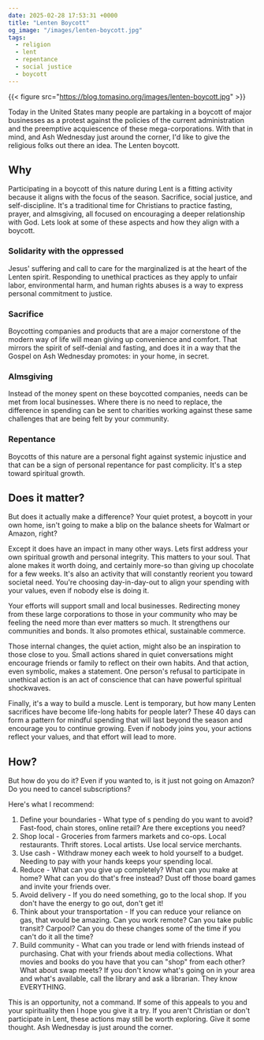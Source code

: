 ```yaml
---
date: 2025-02-28 17:53:31 +0000
title: "Lenten Boycott"
og_image: "/images/lenten-boycott.jpg"
tags:
  - religion
  - lent
  - repentance
  - social justice
  - boycott
---
```


{{< figure src="https://blog.tomasino.org/images/lenten-boycott.jpg"  >}}

Today in the United States many people are partaking in a boycott of major
businesses as a protest against the policies of the current administration and
the preemptive acquiescence of these mega-corporations. With that in mind, and
Ash Wednesday just around the corner, I'd like to give the religious folks out
there an idea. The Lenten boycott.

## Why

Participating in a boycott of this nature during Lent is a fitting activity
because it aligns with the focus of the season. Sacrifice, social justice, and
self-discipline. It's a traditional time for Christians to practice fasting,
prayer, and almsgiving, all focused on encouraging a deeper relationship with
God. Lets look at some of these aspects and how they align with a boycott.

### Solidarity with the oppressed

Jesus' suffering and call to care for the marginalized is at the heart of the
Lenten spirit. Responding to unethical practices as they apply to unfair labor,
environmental harm, and human rights abuses is a way to express personal
commitment to justice.

### Sacrifice

Boycotting companies and products that are a major cornerstone of the modern way
of life will mean giving up convenience and comfort. That mirrors the spirit of
self-denial and fasting, and does it in a way that the Gospel on Ash Wednesday
promotes: in your home, in secret.


### Almsgiving

Instead of the money spent on these boycotted companies, needs can be met from
local businesses. Where there is no need to replace, the difference in spending
can be sent to charities working against these same challenges that are being
felt by your community.

### Repentance

Boycotts of this nature are a personal fight against systemic injustice and that
can be a sign of personal repentance for past complicity. It's a step toward
spiritual growth.


## Does it matter?

But does it actually make a difference? Your quiet protest, a boycott in your
own home, isn't going to make a blip on the balance sheets for Walmart or
Amazon, right?

Except it does have an impact in many other ways. Lets first address your own
spiritual growth and personal integrity. This matters to your soul. That alone
makes it worth doing, and certainly more-so than giving up chocolate for a few
weeks. It's also an activity that will constantly reorient you toward societal
need. You're choosing day-in-day-out to align your spending with your values,
even if nobody else is doing it.

Your efforts will support small and local businesses. Redirecting money from
these large corporations to those in your community who may be feeling the need
more than ever matters so much. It strengthens our communities and bonds. It
also promotes ethical, sustainable commerce.

Those internal changes, the quiet action, might also be an inspiration to those
close to you. Small actions shared in quiet conversations might encourage
friends or family to reflect on their own habits. And that action, even
symbolic, makes a statement. One person's refusal to participate in unethical
action is an act of conscience that can have powerful spiritual shockwaves.

Finally, it's a way to build a muscle. Lent is temporary, but how many Lenten
sacrifices have become life-long habits for people later? These 40 days can form
a pattern for mindful spending that will last beyond the season and encourage
you to continue growing. Even if nobody joins you, your actions reflect your
values, and that effort will lead to more.

## How?

But how do you do it? Even if you wanted to, is it just not going on Amazon? Do
you need to cancel subscriptions?

Here's what I recommend:

1. Define your boundaries - What type of s pending do you want to avoid?
   Fast-food, chain stores, online retail? Are there exceptions you need?
2. Shop local - Groceries from farmers markets and co-ops. Local restaurants.
   Thrift stores. Local artists. Use local service merchants.
3. Use cash - Withdraw money each week to hold yourself to a budget. Needing to
   pay with your hands keeps your spending local.
4. Reduce - What can you give up completely? What can you make at home? What can
   you do that's free instead? Dust off those board games and invite your
   friends over.
5. Avoid delivery - If you do need something, go to the local shop. If you don't
   have the energy to go out, don't get it!
6. Think about your transportation - If you can reduce your reliance on gas,
   that would be amazing. Can you work remote? Can you take public transit?
   Carpool? Can you do these changes some of the time if you can't do it all the
   time?
7. Build community - What can you trade or lend with friends instead of
   purchasing. Chat with your friends about media collections. What movies and
   books do you have that you can "shop" from each other? What about swap meets?
   If you don't know what's going on in your area and what's available, call the
   library and ask a librarian. They know EVERYTHING.

This is an opportunity, not a command. If some of this appeals to you and your
spirituality then I hope you give it a try. If you aren't Christian or don't
participate in Lent, these actions may still be worth exploring. Give it some
thought. Ash Wednesday is just around the corner.


<!--  vim: set shiftwidth=4 tabstop=4 expandtab: -->

